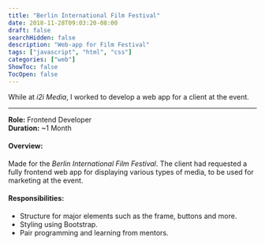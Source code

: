 ```yaml
---
title: "Berlin International Film Festival"
date: 2018-11-28T09:03:20-08:00
draft: false
searchHidden: false
description: "Web-app for Film Festival"
tags: ["javascript", "html", "css"]
categories: ["web"]
ShowToc: false
TocOpen: false
---
```


While at *i2i Media*, I worked to develop a web app for a client at the event.

</truncate>

<hr>

**Role:** Frontend Developer<br>
**Duration:** ~1 Month<br>

#### **Overview:** 
Made for the *Berlin International Film Festival*. The client had requested a fully frontend web app for displaying various types of media, to be used for marketing at the event. 

#### **Responsibilities:**
- Structure for major elements such as the frame, buttons and more.
- Styling using Bootstrap.
- Pair programming and learning from mentors.


